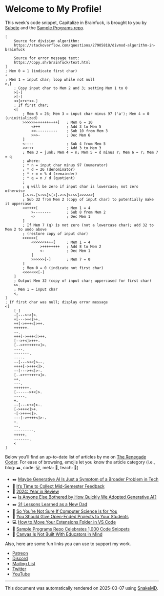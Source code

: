 # Welcome to My Profile!

This week's code snippet, Capitalize in Brainfuck, is brought to you by [Subete](https://subete.jeremygrifski.com/en/latest/) and the [Sample Programs repo](https://sampleprograms.io/).

```Brainfuck
[
    Source for division algorithm:
    https://stackoverflow.com/questions/27905818/divmod-algorithm-in-brainfuck

    Source for error message text:
    https://copy.sh/brainfuck/text.html
]
; Mem 0 = 1 (indicate first char)
+
; Mem 1 = input char; loop while not null
>,[
    ; Copy input char to Mem 2 and 3; setting Mem 1 to 0
    >[-]
    >[-]
    <<[>+>+<<-]
    ; If first char;
    <[
        ; Mem 5 = 26; Mem 3 = input char minus 97 ('a'); Mem 4 = 0 (uninitialized)
        >>>>>>++++++++++[   ; Mem 6 = 10
            <+++            ; Add 3 to Mem 5
            <<----------    ; Sub 10 from Mem 3
            >>>-            ; Dec Mem 6
        ]
        <----               ; Sub 4 from Mem 5
        <<+++               ; Add 3 to Mem 3
        ; Mem 3 = junk; Mem 4 = n; Mem 5 = d minus r; Mem 6 = r; Mem 7 = q
        ; where:
        ; * n = input char minus 97 (numerator)
        ; * d = 26 (denominator)
        ; * r = n % d (remainder)
        ; * q = n / d (quotient)
        ;
        ; q will be zero if input char is lowercase; not zero otherwise
        [->+>-[>+>>]>[+[-<+>]>+>>]<<<<<<]
        ; Sub 32 from Mem 2 (copy of input char) to potentially make it uppercase
        <<++++[             ; Mem 1 = 4
            >--------       ; Sub 8 from Mem 2
            <-              ; Dec Mem 1
        ]
        ; If Mem 7 (q) is not zero (not a lowercase char); add 32 to Mem 2 to undo above
        ; (restore copy of input char)
        >>>>>>[
            <<<<<<++++[     ; Mem 1 = 4
                >++++++++   ; Add 8 to Mem 2
                <-          ; Dec Mem 1
            ]
            >>>>>>[-]       ; Mem 7 = 0
        ]
        ; Mem 0 = 0 (indicate not first char)
        <<<<<<<[-]
    ]
    ; Output Mem 32 (copy of input char; uppercased for first char)
    >>.
    ; Mem 1 = input char
    <,
]
; If first char was null; display error message
<[
    [-]
    -[--->+<]>.
    +[--->+<]>+.
    ++[->+++<]>++.
    ++++++.
    --.
    +++[->+++<]>++.
    [-->+<]>+++.
    [-->+++++++<]>.
    ----.
    -------.
    ----.
    --[--->+<]>--.
    ++++[->+++<]>.
    --[--->+<]>-.
    [-->+++++++<]>.
    ++.
    ---.
    +++++++.
    [------>+<]>.
    -----.
    +.
    --[--->+<]>-.
    [->+++<]>+.
    -[->+++<]>.
    ---[->++++<]>-.
    +.
    --.
    ---------.
    +++++.
    -------.
    <
]
```

Below you'll find an up-to-date list of articles by me on [The Renegade Coder](https://therenegadecoder.com). For ease of browsing, emojis let you know the article category (i.e., blog: :black_nib:, code: :computer:, meta: :thought_balloon:, teach: :apple:)

- :black_nib: [Maybe Generative AI Is Just a Symptom of a Broader Problem in Tech](https://therenegadecoder.com/blog/maybe-generative-ai-is-just-a-symptom-of-a-broader-problem-in-tech/)
- :apple: [It’s Time to Collect Mid-Semester Feedback](https://therenegadecoder.com/teach/its-time-to-collect-mid-semester-feedback/)
- :thought_balloon: [2024: Year in Review](https://therenegadecoder.com/meta/2024-year-in-review/)
- :black_nib: [Is Anyone Else Bothered by How Quickly We Adopted Generative AI?](https://therenegadecoder.com/blog/is-anyone-else-bothered-by-how-quickly-we-adopted-generative-ai/)
- :black_nib: [31 Lessons Learned as a New Dad](https://therenegadecoder.com/blog/31-lessons-learned-as-a-new-dad/)
- :apple: [So You’re Not Sure If Computer Science Is for You](https://therenegadecoder.com/teach/so-youre-not-sure-if-computer-science-is-for-you/)
- :apple: [You Should Give Open-Ended Projects to Your Students](https://therenegadecoder.com/teach/you-should-give-open-ended-projects-to-your-students/)
- :computer: [How to Move Your Extensions Folder in VS Code](https://therenegadecoder.com/code/how-to-move-your-extensions-folder-in-vs-code/)
- :thought_balloon: [Sample Programs Repo Celebrates 1,000 Code Snippets](https://therenegadecoder.com/meta/sample-programs-repo-celebrates-1000-code-snippets/)
- :apple: [Canvas Is Not Built With Educators in Mind](https://therenegadecoder.com/teach/canvas-is-not-built-with-educators-in-mind/)

Also, here are some fun links you can use to support my work.

- [Patreon](https://www.patreon.com/TheRenegadeCoder)
- [Discord](https://discord.gg/Jhmtj7Z)
- [Mailing List](https://therenegadecoder.com/about/newsletter)
- [Twitter](https://twitter.com/RenegadeCoder94)
- [YouTube](https://www.youtube.com/channel/UCpyoVwOqYRlSAEUPEn7P9hw)

***

This document was automatically rendered on 2025-03-07 using [SnakeMD](https://www.snakemd.io).